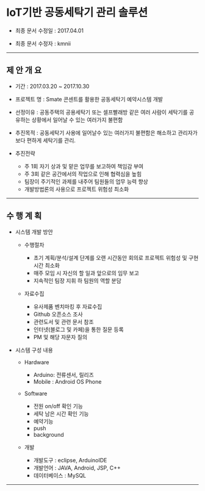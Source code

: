 # IoT기반 공동세탁기 관리 솔루션

+ 최종 문서 수정일 : 2017.04.01

+ 최종 문서 수정자 : kmnii

---

## 제 안 개 요

+ 기간 : 2017.03.20 ~ 2017.10.30

+ 프로젝트 명 : Smate 콘센트를 활용한 공동세탁기 예약시스템 개발

+ 선정이유 : 공동주택의 공용세탁기 또는 셀프빨래방 같은 여러 사람이 세탁기를 공유하는 상황에서 일어날 수 있는 여러가지 불편함

+ 추진목적 : 공동세탁기 사용에 일어날수 있는 여러가지 불편함은 해소하고 관리자가 보다 편하게 세탁기를 관리.

+ 추진전략
  + 주 1회 자기 상과 및 맡은 업무를 보고하여 책임감 부여
  + 주 3회 같은 공간에서의 작업으로 인해 협력심을 높힘
  + 팀장이 주기적인 과제를 내주어 팀원들의 업무 능력 향상
  + 개발방법론의 사용으로 프로젝트 위험성 최소화

---

## 수 행 계 획

+ 시스템 개발 방안
  + 수행절차
    + 초기 계획/분석/설계 단계를 오랜 시간동안 회의로 프로젝트 위험성 및 구현 시간 최소화
    + 매주 모임 시 자신의 할 일과 앞으로의 임무 보고
    + 지속적인 팀장 지휘 하 팀원의 역할 분담
    
  + 자료수집
    + 유사제품 벤치마킹 후 자료수집
    + Github 오픈소스 조사
    + 관련도서 및 관련 문서 참조
    + 인터넷(블로그 및 카페)을 통한 질문 등록
    + PM 및 해당 자문자 질의

+ 시스템 구성 내용
  + Hardware
    + Arduino: 전류센서, 릴리즈
    + Mobile : Android OS Phone
    
  + Software
    + 전원 on/off 확인 기능
    + 세탁 남은 시간 확인 기능
    + 예약기능
    + push
    + background
    
  + 개발
    + 개발도구 : eclipse, ArduinoIDE
    + 개발언어 : JAVA, Android, JSP, C++
    + 데이터베이스 : MySQL
    
---
